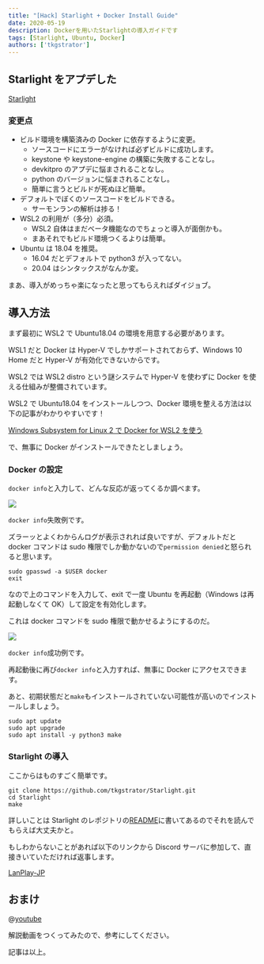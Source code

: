 ```yaml
---
title: "[Hack] Starlight + Docker Install Guide"
date: 2020-05-19
description: Dockerを用いたStarlightの導入ガイドです
tags: [Starlight, Ubuntu, Docker]
authors: ['tkgstrator']
---
```


## Starlight をアプデした

[Starlight](https://github.com/tkgstrator/Starlight)

### 変更点

- ビルド環境を構築済みの Docker に依存するように変更。
  - ソースコードにエラーがなければ必ずビルドに成功します。
  - keystone や keystone-engine の構築に失敗することなし。
  - devkitpro のアプデに悩まされることなし。
  - python のバージョンに悩まされることなし。
  - 簡単に言うとビルドが死ぬほど簡単。
- デフォルトでぼくのソースコードをビルドできる。
  - サーモンランの解析は捗る！
- WSL2 の利用が（多分）必須。
  - WSL2 自体はまだベータ機能なのでちょっと導入が面倒かも。
  - まあそれでもビルド環境つくるよりは簡単。
- Ubuntu は 18.04 を推奨。
  - 16.04 だとデフォルトで python3 が入ってない。
  - 20.04 はシンタックスがなんか変。

まあ、導入がめっちゃ楽になったと思ってもらえればダイジョブ。

## 導入方法

まず最初に WSL2 で Ubuntu18.04 の環境を用意する必要があります。

WSL1 だと Docker は Hyper-V でしかサポートされておらず、Windows 10 Home だと Hyper-V が有効化できないからです。

WSL2 では WSL2 distro という謎システムで Hyper-V を使わずに Docker を使える仕組みが整備されています。

WSL2 で Ubuntu18.04 をインストールしつつ、Docker 環境を整える方法は以下の記事がわかりやすいです！

[Windows Subsystem for Linux 2 で Docker for WSL2 を使う](https://dev.to/birdsea/windows-subsystem-for-linux-2-docker-for-wsl2-3dpm)

で、無事に Docker がインストールできたとしましょう。

### Docker の設定

`docker info`と入力して、どんな反応が返ってくるか調べます。

![](https://pbs.twimg.com/media/EYWJbYvWAAAaOLL?format=png)

`docker info`失敗例です。

ズラーッとよくわからんログが表示されれば良いですが、デフォルトだと docker コマンドは sudo 権限でしか動かないので`permission denied`と怒られると思います。

```
sudo gpasswd -a $USER docker
exit
```

なので上のコマンドを入力して、exit で一度 Ubuntu を再起動（Windows は再起動しなくて OK）して設定を有効化します。

これは docker コマンドを sudo 権限で動かせるようにするのだ。

![](https://pbs.twimg.com/media/EYWJzoJX0AAhFLD?format=png)

`docker info`成功例です。

再起動後に再び`docker info`と入力すれば、無事に Docker にアクセスできます。

あと、初期状態だと`make`もインストールされていない可能性が高いのでインストールしましょう。

```
sudo apt update
sudo apt upgrade
sudo apt install -y python3 make
```

### Starlight の導入

ここからはものすごく簡単です。

```
git clone https://github.com/tkgstrator/Starlight.git
cd Starlight
make
```

詳しいことは Starlight のレポジトリの[README](https://github.com/tkgstrator/Starlight/blob/master/README_JP.md)に書いてあるのでそれを読んでもらえば大丈夫かと。

もしわからないことがあれば以下のリンクから Discord サーバに参加して、直接きいていただければ返事します。

[LanPlay-JP](https://discord.gg/vUVBJFAKvZ)

## おまけ

@[youtube](https://www.youtube.com/watch?v=q23Pkyddjb4)

解説動画をつくってみたので、参考にしてください。

記事は以上。
